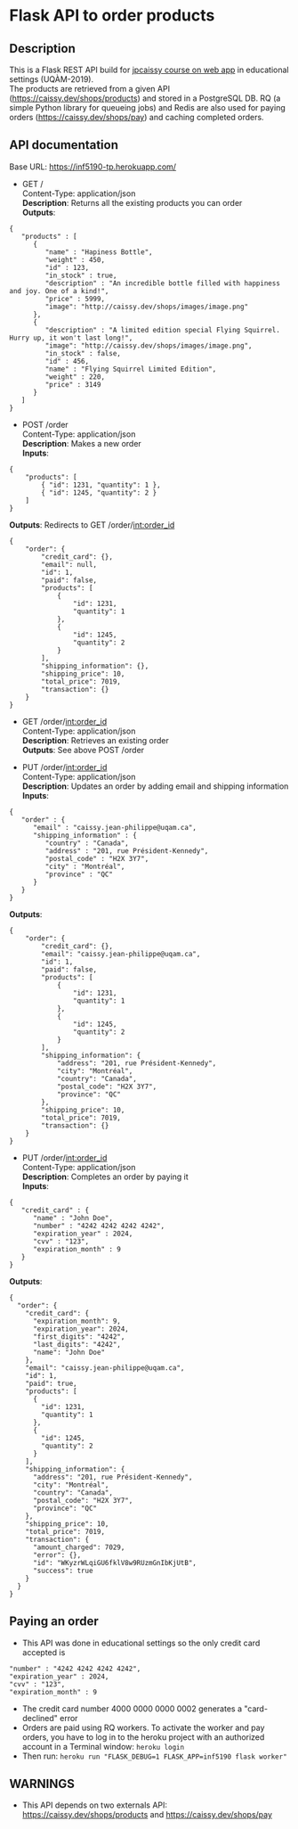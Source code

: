 # Flask API to order products


## Description

This is a Flask REST API build for [jpcaissy course on web app](https://github.com/jpcaissy/INF5190) in educational settings (UQÀM-2019).  
The products are retrieved from a given API (https://caissy.dev/shops/products) and stored in a PostgreSQL DB. RQ (a simple Python library for queueing jobs) and Redis are also used for paying orders (https://caissy.dev/shops/pay) and caching completed orders.

## API documentation

Base URL: https://inf5190-tp.herokuapp.com/

- GET /  
Content-Type: application/json  
**Description**: Returns all the existing products you can order  
**Outputs**:  
```
{  
   "products" : [  
      {  
         "name" : "Hapiness Bottle",  
         "weight" : 450,  
         "id" : 123,  
         "in_stock" : true,  
         "description" : "An incredible bottle filled with happiness and joy. One of a kind!",  
         "price" : 5999,  
         "image": "http://caissy.dev/shops/images/image.png"  
      },  
      {  
         "description" : "A limited edition special Flying Squirrel. Hurry up, it won't last long!",  
         "image": "http://caissy.dev/shops/images/image.png",  
         "in_stock" : false,  
         "id" : 456,  
         "name" : "Flying Squirrel Limited Edition",  
         "weight" : 220,  
         "price" : 3149  
      }  
   ]  
}  
```  
- POST /order  
Content-Type: application/json  
**Description**: Makes a new order  
**Inputs**:  
```
{  
	"products": [  
        { "id": 1231, "quantity": 1 },  
        { "id": 1245, "quantity": 2 }  
    ]  
}  
```  
**Outputs**: Redirects to GET /order/<int:order_id> 
```
{  
    "order": {  
        "credit_card": {},  
        "email": null,  
        "id": 1,  
        "paid": false,  
        "products": [  
            {  
                "id": 1231,  
                "quantity": 1  
            },  
            {  
                "id": 1245,  
                "quantity": 2  
            }  
        ],  
        "shipping_information": {},  
        "shipping_price": 10,  
        "total_price": 7019,  
        "transaction": {}  
    }  
}  
```  

- GET /order/<int:order_id>   
Content-Type: application/json  
**Description**: Retrieves an existing order  
**Outputs**: See above POST /order  

- PUT /order/<int:order_id>  
Content-Type: application/json  
**Description**: Updates an order by adding email and shipping information  
**Inputs**:  
```
{  
   "order" : {  
      "email" : "caissy.jean-philippe@uqam.ca",  
      "shipping_information" : {  
         "country" : "Canada",  
         "address" : "201, rue Président-Kennedy",  
         "postal_code" : "H2X 3Y7",  
         "city" : "Montréal",  
         "province" : "QC"  
      }  
   }  
}  
```  
**Outputs**:  
```
{  
    "order": {  
        "credit_card": {},  
        "email": "caissy.jean-philippe@uqam.ca",  
        "id": 1,  
        "paid": false,  
        "products": [  
            {  
                "id": 1231,  
                "quantity": 1  
            },  
            {  
                "id": 1245,  
                "quantity": 2  
            }  
        ],  
        "shipping_information": {  
            "address": "201, rue Président-Kennedy",  
            "city": "Montréal",  
            "country": "Canada",  
            "postal_code": "H2X 3Y7",  
            "province": "QC"  
        },  
        "shipping_price": 10,  
        "total_price": 7019,  
        "transaction": {}  
    }  
}  
```  

- PUT /order/<int:order_id>  
Content-Type: application/json  
**Description**: Completes an order by paying it  
**Inputs**:  
```
{  
   "credit_card" : {  
      "name" : "John Doe",  
      "number" : "4242 4242 4242 4242",  
      "expiration_year" : 2024,  
      "cvv" : "123",  
      "expiration_month" : 9  
   }  
}  
```  
**Outputs**:  
```
{  
  "order": {  
    "credit_card": {  
      "expiration_month": 9,  
      "expiration_year": 2024,  
      "first_digits": "4242",  
      "last_digits": "4242",  
      "name": "John Doe"  
    },  
    "email": "caissy.jean-philippe@uqam.ca",  
    "id": 1,  
    "paid": true,  
    "products": [  
      {  
        "id": 1231,  
        "quantity": 1  
      },  
      {  
        "id": 1245,  
        "quantity": 2  
      }  
    ],  
    "shipping_information": {  
      "address": "201, rue Président-Kennedy",  
      "city": "Montréal",  
      "country": "Canada",  
      "postal_code": "H2X 3Y7",  
      "province": "QC"  
    },  
    "shipping_price": 10,  
    "total_price": 7019,  
    "transaction": {  
      "amount_charged": 7029,  
      "error": {},  
      "id": "WKyzrWLqiGU6fklV8w9RUzmGnIbKjUtB",  
      "success": true  
    }  
  }  
}  

```  

## Paying an order

- This API was done in educational settings so the only credit card accepted is  
```
"number" : "4242 4242 4242 4242",  
"expiration_year" : 2024,  
"cvv" : "123",  
"expiration_month" : 9  
```    
- The credit card number 4000 0000 0000 0002 generates a "card-declined" error  
- Orders are paid using RQ workers. To activate the worker and pay orders, you have to log in to the heroku project with an authorized account in a Terminal window: ```heroku login```  
- Then run: ```heroku run "FLASK_DEBUG=1 FLASK_APP=inf5190 flask worker"```  

## WARNINGS

- This API depends on two externals API:  
https://caissy.dev/shops/products and https://caissy.dev/shops/pay
